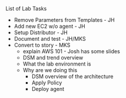 List of Lab Tasks
* Remove Parameters from Templates - JH
* Add new EC2 w/o agent - JH
* Setup Distributor - JH
* Document and test - JH/MKS
* Convert to story - MKS
    - explain AWS 101 - Josh has some slides
    - DSM and trend overview
    - What the lab environment is
    - Why are we doing this
        - DSM overview of the architecture
        - Apply Policy
        - Deploy agent

